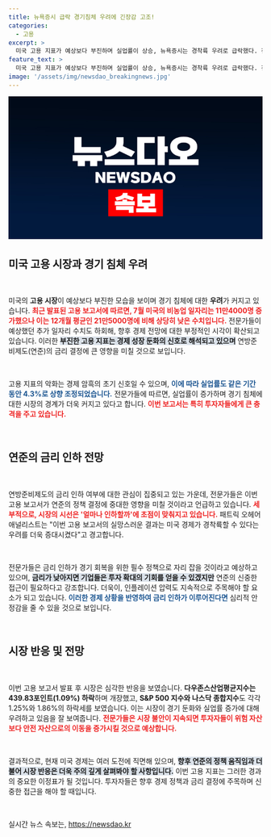 ```yaml
---
title: 뉴욕증시 급락 경기침체 우려에 긴장감 고조!
categories:
  - 고용
excerpt: >
  미국 고용 지표가 예상보다 부진하며 실업률이 상승, 뉴욕증시는 경착륙 우려로 급락했다. 전문가들은 금리 인하 여부에 주목하며 경기 침체가 불가피하다고 경고하고 있다.
feature_text: >
  미국 고용 지표가 예상보다 부진하며 실업률이 상승, 뉴욕증시는 경착륙 우려로 급락했다. 전문가들은 금리 인하 여부에 주목하며 경기 침체가 불가피하다고 경고하고 있다.
image: '/assets/img/newsdao_breakingnews.jpg'
---
```


<p><img src="/assets/img/newsdao_breakingnews.jpg" alt="implanttips 속보" /></p>

<h2 data-ke-size="size26">미국 고용 시장과 경기 침체 우려</h2>

<p data-ke-size="size16">&nbsp;</p>

<p>미국의 <b>고용 시장</b>이 예상보다 부진한 모습을 보이며 경기 침체에 대한 <b>우려</b>가 커지고 있습니다. <b><span style="color: #ee2323;">최근 발표된 고용 보고서에 따르면, 7월 미국의 비농업 일자리는 11만4000명 증가했으나 이는 12개월 평균인 21만5000명에 비해 상당히 낮은 수치입니다.</span></b> 전문가들이 예상했던 추가 일자리 수치도 하회해, 향후 경제 전망에 대한 부정적인 시각이 확산되고 있습니다. 이러한 <b><span style="background-color: #21538527;">부진한 고용 지표는 경제 성장 둔화의 신호로 해석되고 있으며</span></b> 연방준비제도(연준)의 금리 결정에 큰 영향을 미칠 것으로 보입니다. </p>

<p data-ke-size="size16">&nbsp;</p>

<p>고용 지표의 악화는 경제 암흑의 초기 신호일 수 있으며, <b><span style="color: #1a5490;">이에 따라 실업률도 같은 기간 동안 4.3%로 상향 조정되었습니다.</span></b> 전문가들에 따르면, 실업률이 증가하며 경기 침체에 대한 시장의 경계가 더욱 커지고 있다고 합니다. <b><span style="color: #ee2323;">이번 보고서는 특히 투자자들에게 큰 충격을 주고 있습니다.</span></b></p>

<p data-ke-size="size16">&nbsp;</p>

<h2 data-ke-size="size26">연준의 금리 인하 전망</h2>

<p data-ke-size="size16">&nbsp;</p>

<p>연방준비제도의 금리 인하 여부에 대한 관심이 집중되고 있는 가운데, 전문가들은 이번 고용 보고서가 연준의 정책 결정에 중대한 영향을 미칠 것이라고 언급하고 있습니다. <b><span style="color: #ee2323;">세부적으로, 시장의 시선은 '얼마나 인하할까'에 초점이 맞춰지고 있습니다.</span></b> 패트릭 오헤어 애널리스트는 "이번 고용 보고서의 실망스러운 결과는 미국 경제가 경착륙할 수 있다는 우려를 더욱 증대시켰다"고 경고합니다.</p>

<p data-ke-size="size16">&nbsp;</p>

<p>전문가들은 금리 인하가 경기 회복을 위한 필수 정책으로 자리 잡을 것이라고 예상하고 있으며, <b><span style="background-color: #21538527;">금리가 낮아지면 기업들은 투자 확대의 기회를 얻을 수 있겠지만</span></b> 연준의 신중한 접근이 필요하다고 강조합니다. 더욱이, 인플레이션 압력도 지속적으로 주목해야 할 요소가 되고 있습니다. <b><span style="color: #1a5490;">이러한 경제 상황을 반영하여 금리 인하가 이루어진다면</span></b> 심리적 안정감을 줄 수 있을 것으로 보입니다.</p>

<p data-ke-size="size16">&nbsp;</p>

<h2 data-ke-size="size26">시장 반응 및 전망</h2>

<p data-ke-size="size16">&nbsp;</p>

<p>이번 고용 보고서 발표 후 시장은 심각한 반응을 보였습니다. <b>다우존스산업평균지수는 439.83포인트(1.09%) 하락</b>하며 개장했고, <b>S&amp;P 500 지수와 나스닥 종합지수</b>도 각각 1.25%와 1.86%의 하락세를 보였습니다. 이는 시장이 경기 둔화와 실업률 증가에 대해 우려하고 있음을 잘 보여줍니다. <b><span style="color: #ee2323;">전문가들은 시장 불안이 지속되면 투자자들이 위험 자산보다 안전 자산으로의 이동을 증가시킬 것으로 예상합니다.</span></b></p>

<p data-ke-size="size16">&nbsp;</p>

<p>결과적으로, 현재 미국 경제는 여러 도전에 직면해 있으며, <b><span style="background-color: #21538527;">향후 연준의 정책 움직임과 더불어 시장 반응은 더욱 주의 깊게 살펴봐야 할 사항입니다.</span></b> 이번 고용 지표는 그러한 경과의 중요한 이정표가 될 것입니다. 투자자들은 향후 경제 정책과 금리 결정에 주목하며 신중한 접근을 해야 할 때입니다.</p>

<p data-ke-size="size16">&nbsp;</p>
실시간 뉴스 속보는, <a href="https://newsdao.kr" rel="dofollow">https://newsdao.kr</a>


